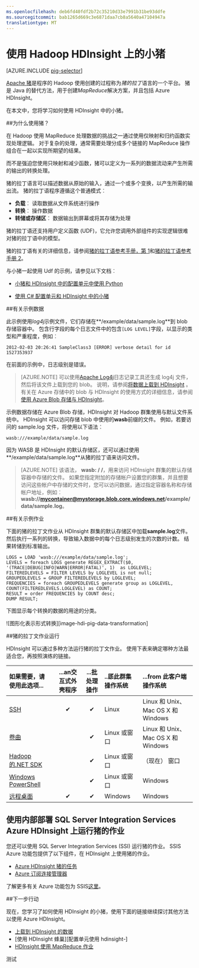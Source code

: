 ```yaml
---
ms.openlocfilehash: deb6fd40fdf2b72c35210d33e7991b31be93ddfe
ms.sourcegitcommit: bab1265d669c3e6871daa7cb8a5640a47104947a
translationtype: MT
---
```

<properties
   pageTitle="在 HDInsight 中使用 Hadoop 猪 |Microsoft Azure"
   description="了解如何使用 Hadoop HDInsight 上的小猪。"
   services="hdinsight"
   documentationCenter=""
   authors="Blackmist"
   manager="paulettm"
   editor="cgronlun"
    tags="azure-portal"/>

<tags
   ms.service="hdinsight"
   ms.devlang="na"
   ms.topic="article"
   ms.tgt_pltfrm="na"
   ms.workload="big-data"
   ms.date="08/21/2015"
   ms.author="larryfr"/>

# 使用 Hadoop HDInsight 上的小猪

[AZURE.INCLUDE [pig-selector](../../includes/hdinsight-selector-use-pig.md)]

[Apache 猪](http://pig.apache.org/)是程序的 Hadoop 使用创建的过程称为*猪的拉丁*语言的一个平台。 猪是 Java 的替代方法，用于创建*MapReduce*解决方案，并且包括 Azure HDInsight。

在本文中，您将学习如何使用 HDInsight 中的小猪。

##<a id="why"></a>为什么使用猪？

在 Hadoop 使用 MapReduce 处理数据的挑战之一通过使用仅映射和归约函数实现处理逻辑。 对于复杂的处理，通常需要处理分成多个链接的 MapReduce 操作组合在一起以实现所期望的结果。

而不是强迫您使用只映射和减少函数，猪可以定义为一系列的数据流动来产生所需的输出的转换处理。

猪的拉丁语言可以描述数据从原始的输入，通过一个或多个变换，以产生所需的输出流。 猪的拉丁语程序遵循这个普通模式︰

- **负载**︰ 读取数据从文件系统进行操作
- **转换**︰ 操作数据
- **转储或存储区**︰ 数据输出到屏幕或将其存储为处理

猪的拉丁语还支持用户定义函数 (UDF)，它允许您调用外部组件的实现逻辑很难对猪的拉丁语中的模型。

猪的拉丁语有关的详细信息，请参阅[猪的拉丁语参考手册，第 1](http://pig.apache.org/docs/r0.7.0/piglatin_ref1.html)和[猪的拉丁语参考手册 2](http://pig.apache.org/docs/r0.7.0/piglatin_ref2.html)。

与小猪一起使用 Udf 的示例，请参见以下文档︰

* [小猪和 HDInsight 中的配置单元中使用 Python](hdinsight-python.md)

* [使用 C# 配置单元和 HDInsight 中的小猪](hdinsight-hadoop-hive-pig-udf-dotnet-csharp.md)

##<a id="data"></a>有关示例数据

此示例使用*log4j*示例文件，它们存储在**/example/data/sample.log**到 blob 存储容器中。 包含行字段的每个日志文件中的包含`[LOG LEVEL]`字段，以显示的类型和严重程度，例如︰

    2012-02-03 20:26:41 SampleClass3 [ERROR] verbose detail for id 1527353937

在前面的示例中，日志级别是错误。

> [AZURE.NOTE] 可以使用[Apache Log4j](http://en.wikipedia.org/wiki/Log4j)日志记录工具还生成 log4j 文件，然后将该文件上载到您的 blob。 说明，请参阅[将数据上载到 HDInsight](hdinsight-upload-data.md) 。 有关在 Azure 存储中的 blob 与 HDInsight 的使用方式的详细信息，请参阅[使用 Azure Blob 存储与 HDInsight](../hdinsight-use-blob-storage.md)。

示例数据存储在 Azure Blob 存储，HDInsight 对 Hadoop 群集使用与默认文件系统中。 HDInsight 可以访问存储 blob 中使用的**wasb**前缀的文件。 例如，若要访问的 sample.log 文件，将使用以下语法︰

    wasb:///example/data/sample.log

因为 WASB 是 HDInsight 的默认存储区，还可以通过使用**/example/data/sample.log**从猪的拉丁语来访问文件。

> [AZURE.NOTE] 该语法， **wasb: / /**，用来访问 HDInsight 群集的默认存储容器中存储的文件。 如果您指定附加的存储帐户设置您的群集，并且想要访问这些帐户中存储的文件时，您可以访问数据，通过指定容器名称和存储帐户地址，例如︰ **wasb://mycontainer@mystorage.blob.core.windows.net/example/data/sample.log**。


##<a id="job"></a>有关示例作业

下面的猪的拉丁文作业从 HDInsight 群集的默认存储区中加载**sample.log**文件。 然后执行一系列的转换，导致输入数据中的每个日志级别发生的次数的计数。 结果转储到标准输出。

    LOGS = LOAD 'wasb:///example/data/sample.log';
    LEVELS = foreach LOGS generate REGEX_EXTRACT($0, '(TRACE|DEBUG|INFO|WARN|ERROR|FATAL)', 1)  as LOGLEVEL;
    FILTEREDLEVELS = FILTER LEVELS by LOGLEVEL is not null;
    GROUPEDLEVELS = GROUP FILTEREDLEVELS by LOGLEVEL;
    FREQUENCIES = foreach GROUPEDLEVELS generate group as LOGLEVEL, COUNT(FILTEREDLEVELS.LOGLEVEL) as COUNT;
    RESULT = order FREQUENCIES by COUNT desc;
    DUMP RESULT;

下图显示每个转换的数据的用途的分类。

![图形化表示形式转换][image-hdi-pig-data-transformation]

##<a id="run"></a>猪的拉丁文作业运行

HDInsight 可以通过多种方法运行猪的拉丁文作业。 使用下表来确定哪种方法最适合您，再按照演练的链接。

| 如果需要，请**使用此选项**...                                   | ...an**交互式**外壳程序 | ...**批处理**操作 | ..厎此**群集操作系统** | ...from 此**客户端操作系统** |
|:--------------------------------------------------------------|:---------------------------:|:-----------------------:|:------------------------------------------|:-----------------------------------------|
| [SSH](hdinsight-hadoop-use-pig-ssh.md)                        |              ✔              |            ✔            | Linux                                     | Linux 和 Unix、 Mac OS X 和 Windows        |
| [卷曲](hdinsight-hadoop-use-pig-curl.md)                      |           &nbsp;            |            ✔            | Linux 或窗口                          | Linux 和 Unix、 Mac OS X 和 Windows        |
| [Hadoop 的.NET SDK](hdinsight-hadoop-use-pig-dotnet-sdk.md) |           &nbsp;            |            ✔            | Linux 或窗口                          | （现在） 窗口                        |
| [Windows PowerShell](hdinsight-hadoop-use-pig-powershell.md)  |           &nbsp;            |            ✔            | Linux 或窗口                          | Windows                                  |
| [远程桌面](hdinsight-hadoop-use-pig-remote-desktop.md)  |              ✔              |            ✔            | Windows                                   | Windows                                  |


## 使用内部部署 SQL Server Integration Services Azure HDInsight 上运行猪的作业

您还可以使用 SQL Server Integration Services (SSI) 运行猪的作业。 SSIS Azure 功能包提供了以下组件，在 HDInsight 上使用猪的作业。


- [Azure HDInsight 猪的任务][pigtask]
- [Azure 订阅连接管理器][调试日志不充分]


了解更多有关 Azure 功能包为 SSIS[这里][ssispack]。


##<a id="nextsteps"></a>下一步行动

现在，您学习了如何使用 HDInsight 的小猪，使用下面的链接继续探讨其他方法以使用 Azure HDInsight。

* [上载到 HDInsight 的数据][hdinsight 上载数据]
* [使用 HDInsight 蜂巢][配置单元使用 hdinsight-]
* [HDInsight 使用 MapReduce 作业][hdinsight-使用 mapreduce]

[检查]: ./media/hdinsight-use-pig/hdi.checkmark.png

[apachepig-主页]: http://pig.apache.org/
[putty]: http://www.chiark.greenend.org.uk/~sgtatham/putty/download.html
[卷曲]: http://curl.haxx.se/
[pigtask]: http://msdn.microsoft.com/en-US/library/mt146781(v=sql.120).aspx
[调试日志不充分]: http://msdn.microsoft.com/en-US/library/mt146773(v=sql.120).aspx
[ssispack]: http://msdn.microsoft.com/en-US/library/mt146770(v=sql.120).aspx

[hdinsight 存储]: ../hdinsight-use-blob-storage.md
[hdinsight 上载数据]: hdinsight-upload-data.md
[hdinsight--入门]: ../hdinsight-get-started.md
[hdinsight-管理 powershell]: hdinsight-administer-use-powershell.md

[配置-单元使用 hdinsight]: hdinsight-use-hive.md
[hdinsight-使用 mapreduce]: hdinsight-use-mapreduce.md

[hdinsight 规定]: hdinsight-provision-clusters.md
[hdinsight 提交作业]: hdinsight-submit-hadoop-jobs-programmatically.md#mapreduce-sdk

[Powershell 安装配置]: ../install-configure-powershell.md

[powershell 开始]: http://technet.microsoft.com/library/hh847889.aspx

[图像 hdi log4j 示例]: ./media/hdinsight-use-pig/HDI.wholesamplefile.png
[图像的 hdi-猪-数据的转换]: ./media/hdinsight-use-pig/HDI.DataTransformation.gif
[图像 hdi 豚 powershell]: ./media/hdinsight-use-pig/hdi.pig.powershell.png
[图像 hdi 的猪的体系结构]: ./media/hdinsight-use-pig/HDI.Pig.Architecture.png

测试
